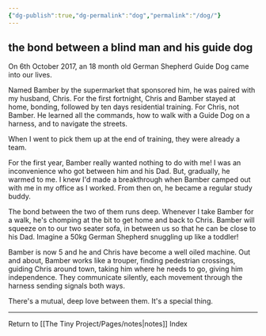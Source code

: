 ```yaml
---
{"dg-publish":true,"dg-permalink":"dog","permalink":"/dog/"}
---
```



## the bond between a blind man and his guide dog

On 6th October 2017, an 18 month old German Shepherd Guide Dog came into our lives.

Named Bamber by the supermarket that sponsored him, he was paired with my husband, Chris. For the first fortnight, Chris and Bamber stayed at home, bonding, followed by ten days residential training. For Chris, not Bamber. He learned all the commands, how to walk with a Guide Dog on a harness, and to navigate the streets.

When I went to pick them up at the end of training, they were already a team.

For the first year, Bamber really wanted nothing to do with me! I was an inconvenience who got between him and his Dad. But, gradually, he warmed to me. I knew I'd made a breakthrough when Bamber camped out with me in my office as I worked. From then on, he became a regular study buddy.

The bond between the two of them runs deep. Whenever I take Bamber for a walk, he's chomping at the bit to get home and back to Chris. Bamber will squeeze on to our two seater sofa, in between us so that he can be close to his Dad. Imagine a 50kg German Shepherd snuggling up like a toddler!

Bamber is now 5 and he and Chris have become a well oiled machine. Out and about, Bamber works like a trouper, finding pedestrian crossings, guiding Chris around town, taking him where he needs to go, giving him independence. They communicate silently, each movement through the harness sending signals both ways.

There's a mutual, deep love between them. It's a special thing.

---

Return to [[The Tiny Project/Pages/notes\|notes]] Index